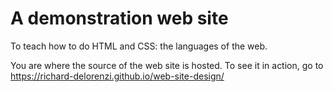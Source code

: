 # A demonstration web site

To teach how to do HTML and CSS: the languages of the web.

You are where the source of the web site is hosted.
To see it in action, go to
https://richard-delorenzi.github.io/web-site-design/

